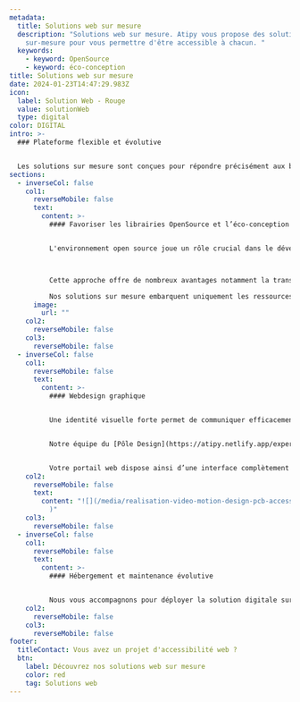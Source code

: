 ```yaml
---
metadata:
  title: Solutions web sur mesure
  description: "Solutions web sur mesure. Atipy vous propose des solutions web
    sur-mesure pour vous permettre d'être accessible à chacun. "
  keywords:
    - keyword: OpenSource
    - keyword: éco-conception
title: Solutions web sur mesure
date: 2024-01-23T14:47:29.983Z
icon:
  label: Solution Web - Rouge
  value: solutionWeb
  type: digital
color: DIGITAL
intro: >-
  ### Plateforme flexible et évolutive 


  Les solutions sur mesure sont conçues pour répondre précisément aux besoins et aux processus spécifiques de l'entreprise. Personnalisation complète de l'interface et des fonctionnalités ce qui rend le logiciel flexible et adaptable aux changements pour évoluer en fonction des besoins de votre projet.
sections:
  - inverseCol: false
    col1:
      reverseMobile: false
      text:
        content: >-
          #### Favoriser les librairies OpenSource et l’éco-conception


          L'environnement open source joue un rôle crucial dans le développement de logiciels, de technologies et de solutions accessibles à tous. Il favorise la collaboration et l'innovation tout en offrant une alternative aux logiciels propriétaires.



          Cette approche offre de nombreux avantages notamment la transparence du code source, la flexibilité, la collaboration communautaire, la sécurité et souvent des coûts réduits.

          Nos solutions sur mesure embarquent uniquement les ressources et fonctionnalités qui vous sont nécessaires ce qui réduit les consommations d’énergie (CPU, mémoire et stockage) et améliore les performances.
      image:
        url: ""
    col2:
      reverseMobile: false
    col3:
      reverseMobile: false
  - inverseCol: false
    col1:
      reverseMobile: false
      text:
        content: >-
          #### Webdesign graphique


          Une identité visuelle forte permet de communiquer efficacement votre marque et votre message auprès du public. 


          Notre équipe du [Pôle Design](https://atipy.netlify.app/expertises/design) vous écoute et vous accompagne pour concevoir un logo, choisir une palette de couleurs, définir une typographie et créer des éléments graphiques distinctifs, tels que des motifs, des icônes ou des illustrations. 


          Votre portail web dispose ainsi d’une interface complètement personnalisée et chartée à l’image de votre groupe.
    col2:
      reverseMobile: false
      text:
        content: "![](/media/realisation-video-motion-design-pcb-accessibilite-falc.jpg\
          )"
    col3:
      reverseMobile: false
  - inverseCol: false
    col1:
      reverseMobile: false
      text:
        content: >-
          #### Hébergement et maintenance évolutive


          Nous vous accompagnons pour déployer la solution digitale sur son environnement de production. Selon vos préférences cet hébergement peut se livrer sur votre infrastructure ("on-premises") ou sur la notre ("SAAS"). Pour garantir une parfaite adaptabilité du logiciel tout du long de son cycle de vie, il est important de mettre en place un contrat de maintenance évolutive dans le but d’ajouter de nouvelles fonctionnalités et modules, d’optimiser les performances et passer les mises à jour pour rester en phase avec les normes et réglementations en vigueur.
    col2:
      reverseMobile: false
    col3:
      reverseMobile: false
footer:
  titleContact: Vous avez un projet d'accessibilité web ?
  btn:
    label: Découvrez nos solutions web sur mesure
    color: red
    tag: Solutions web
---
```

